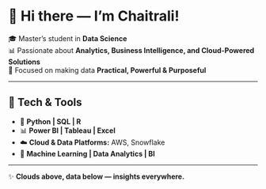 # 👋 Hi there — I’m Chaitrali!  

🎓 Master’s student in **Data Science**  
📊 Passionate about **Analytics, Business Intelligence, and Cloud-Powered Solutions**  
🎯 Focused on making data **Practical, Powerful & Purposeful**  



---

## 🔧 Tech & Tools  

- 🐍 **Python | SQL | R**  
- 📊 **Power BI | Tableau | Excel**  
- ☁️ **Cloud & Data Platforms:** AWS, Snowflake  
- 🤖 **Machine Learning | Data Analytics | BI**  

---

✨ **Clouds above, data below — insights everywhere.**
